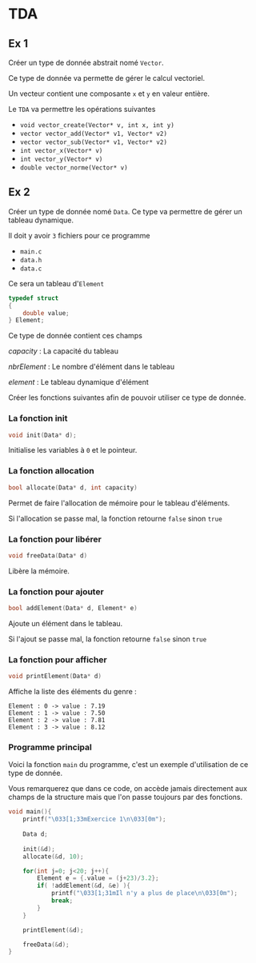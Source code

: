 # TDA

## Ex 1

Créer un type de donnée abstrait nomé `Vector`.

Ce type de donnée va permette de gérer le calcul vectoriel.

Un vecteur contient une composante `x` et `y` en valeur entière.

Le `TDA` va permettre les opérations suivantes
- `void vector_create(Vector* v, int x, int y)`
- `vector vector_add(Vector* v1, Vector* v2)`
- `vector vector_sub(Vector* v1, Vector* v2)`
- `int vector_x(Vector* v)`
- `int vector_y(Vector* v)`
- `double vector_norme(Vector* v)`


## Ex 2

Créer un type de donnée nomé `Data`. Ce type va permettre de gérer un tableau dynamique.

Il doit y avoir `3` fichiers pour ce programme

- `main.c`
- `data.h`
- `data.c`

Ce sera un tableau d'`Element`

```C
typedef struct
{
    double value;
} Element;
```

Ce type de donnée contient ces champs

*capacity*
: La capacité du tableau

*nbrElement*
: Le nombre d'élément dans le tableau

*element*
: Le tableau dynamique d'élément


Créer les fonctions suivantes afin de pouvoir utiliser ce type de donnée.

### La fonction init
```C
void init(Data* d);
```
Initialise les variables à `0` et le pointeur.


### La fonction allocation
```C
bool allocate(Data* d, int capacity)
```
Permet de faire l'allocation de mémoire pour le tableau d'éléments.

Si l'allocation se passe mal, la fonction retourne `false` sinon `true`

### La fonction pour libérer
```C
void freeData(Data* d)
```
Libère la mémoire.

### La fonction pour ajouter
```C
bool addElement(Data* d, Element* e)
```
Ajoute un élément dans le tableau.

Si l'ajout se passe mal, la fonction retourne `false` sinon `true`

### La fonction pour afficher

```C
void printElement(Data* d)
```

Affiche la liste des éléments du genre :
```texte
Element : 0 -> value : 7.19
Element : 1 -> value : 7.50
Element : 2 -> value : 7.81
Element : 3 -> value : 8.12
```

### Programme principal

Voici la fonction `main` du programme, c'est un exemple d'utilisation de ce type de donnée.

Vous remarquerez que dans ce code, on accède jamais directement aux champs de la structure mais que l'on passe toujours par des fonctions.

```C
void main(){
    printf("\033[1;33mExercice 1\n\033[0m");    
    
    Data d;
    
    init(&d);
    allocate(&d, 10);

    for(int j=0; j<20; j++){
        Element e = {.value = (j+23)/3.2};
        if( !addElement(&d, &e) ){
            printf("\033[1;31mIl n'y a plus de place\n\033[0m");
            break;
        }
    }

    printElement(&d);

    freeData(&d);
}
```

